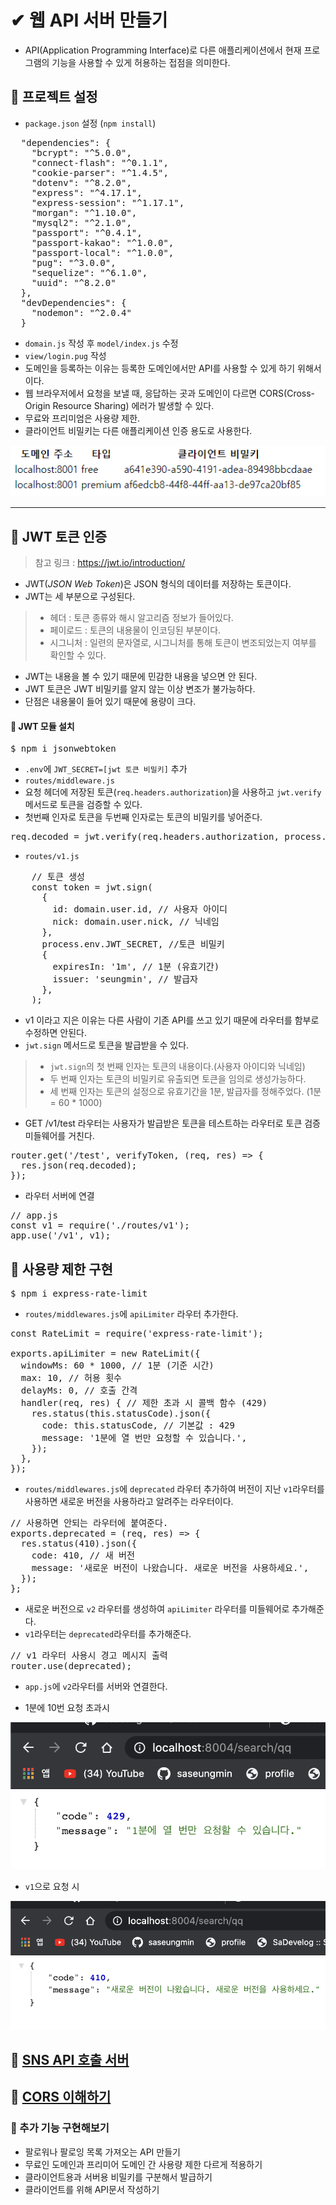 # ✔ 웹 API 서버 만들기
- API(Application Programming Interface)로 다른 애플리케이션에서 현재 프로그램의 기능을 사용할 수 있게 허용하는 접점을 의미한다.
## 🌈 프로젝트 설정
- `package.json` 설정 (`npm install`)
<pre>
  "dependencies": {
    "bcrypt": "^5.0.0",
    "connect-flash": "^0.1.1",
    "cookie-parser": "^1.4.5",
    "dotenv": "^8.2.0",
    "express": "^4.17.1",
    "express-session": "^1.17.1",
    "morgan": "^1.10.0",
    "mysql2": "^2.1.0",
    "passport": "^0.4.1",
    "passport-kakao": "^1.0.0",
    "passport-local": "^1.0.0",
    "pug": "^3.0.0",
    "sequelize": "^6.1.0",
    "uuid": "^8.2.0"
  },
  "devDependencies": {
    "nodemon": "^2.0.4"
  }
</pre>
- `domain.js` 작성 후 `model/index.js` 수정
- `view/login.pug` 작성
- 도메인을 등록하는 이유는 등록한 도메인에서만 API를 사용할 수 있게 하기 위해서이다.
- 웹 브라우저에서 요청을 보낼 때, 응답하는 곳과 도메인이 다르면 CORS(Cross-Origin Resource Sharing) 에러가 발생할 수 있다.
- 무료와 프리미엄은 사용량 제한.
- 클라이언트 비밀키는 다른 애플리케이션 인증 용도로 사용한다.

![img](./img/1.PNG)

<hr>

## 🌈 JWT 토큰 인증
> 참고 링크 : https://jwt.io/introduction/
- JWT(*JSON Web Token*)은 JSON 형식의 데이터를 저장하는 토큰이다.
- JWT는 세 부분으로 구성된다.
> - 헤더 : 토큰 종류와 해시 알고리즘 정보가 들어있다.
> - 페이로드 : 토큰의 내용물이 인코딩된 부분이다.
> - 시그니처 : 일련의 문자열로, 시그니처를 통해 토큰이 변조되었는지 여부를 확인할 수 있다.
- JWT는 내용을 볼 수 있기 때문에 민감한 내용을 넣으면 안 된다.
- JWT 토큰은 JWT 비밀키를 알지 않는 이상 변조가 불가능하다.
- 단점은 내용물이 들어 있기 때문에 용량이 크다.
#### 🔸 JWT 모듈 설치
<pre>
$ npm i jsonwebtoken
</pre>
- `.env`에 `JWT_SECRET=[jwt 토큰 비밀키]` 추가
- `routes/middleware.js`
- 요청 헤더에 저장된 토큰(`req.headers.authorization`)을 사용하고 `jwt.verify` 메서드로 토큰을 검증할 수 있다.
- 첫번째 인자로 토큰을 두번째 인자로는 토큰의 비밀키를 넣어준다.
<pre>
req.decoded = jwt.verify(req.headers.authorization, process.env.JWT_SECRET);
</pre>
- `routes/v1.js` 
<pre>
    // 토큰 생성
    const token = jwt.sign(
      {
        id: domain.user.id, // 사용자 아이디
        nick: domain.user.nick, // 닉네임
      },
      process.env.JWT_SECRET, //토큰 비밀키
      {
        expiresIn: '1m', // 1분 (유효기간)
        issuer: 'seungmin', // 발급자
      },
    );
</pre>
- v1 이라고 지은 이유는 다른 사람이 기존 API를 쓰고 있기 때문에 라우터를 함부로 수정하면 안된다.
- `jwt.sign` 메서드로 토큰을 발급받을 수 있다.
> - `jwt.sign`의 첫 번째 인자는 토큰의 내용이다.(사용자 아이디와 닉네임)
> - 두 번째 인자는 토큰의 비밀키로 유출되면 토큰을 임의로 생성가능하다.
> - 세 번째 인자는 토큰의 설정으로 유효기간을 1분, 발급자를 정해주었다. (1분 = 60 * 1000)
- GET /v1/test 라우터는 사용자가 발급받은 토큰을 테스트하는 라우터로 토큰 검증 미들웨어를 거친다.
<pre>
router.get('/test', verifyToken, (req, res) => {
  res.json(req.decoded);
});
</pre>
- 라우터 서버에 연결
<pre>
// app.js
const v1 = require('./routes/v1');
app.use('/v1', v1);
</pre>

## 🌈 사용량 제한 구현
<pre>
$ npm i express-rate-limit
</pre>
- `routes/middlewares.js`에 `apiLimiter` 라우터 추가한다.
<pre>
const RateLimit = require('express-rate-limit');

exports.apiLimiter = new RateLimit({
  windowMs: 60 * 1000, // 1분 (기준 시간)
  max: 10, // 허용 횟수
  delayMs: 0, // 호출 간격
  handler(req, res) { // 제한 초과 시 콜백 함수 (429)
    res.status(this.statusCode).json({
      code: this.statusCode, // 기본값 : 429
      message: '1분에 열 번만 요청할 수 있습니다.',
    });
  },
});
</pre>
- `routes/middlewares.js`에 `deprecated` 라우터 추가하여 버전이 지난 `v1`라우터를 사용하면 새로운 버전을 사용하라고 알려주는 라우터이다.
<pre>
// 사용하면 안되는 라우터에 붙여준다.
exports.deprecated = (req, res) => {
  res.status(410).json({
    code: 410, // 새 버전
    message: '새로운 버전이 나왔습니다. 새로운 버전을 사용하세요.',
  });
};
</pre>
- 새로운 버전으로 `v2` 라우터를 생성하여 `apiLimiter` 라우터를 미들웨어로 추가해준다.
- `v1`라우터는 `deprecated`라우터를 추가해준다.
<pre>
// v1 라우터 사용시 경고 메시지 출력
router.use(deprecated);
</pre>
- `app.js`에 `v2`라우터를 서버와 연결한다.

- 1분에 10번 요청 초과시

![초과](./img/3.PNG)

- `v1`으로 요청 시

![ww](./img/4.PNG)

## 🌈 [SNS API 호출 서버](https://github.com/saseungmin/Node.js-tutorial/tree/master/nodebird-call#-sns-api-%ED%98%B8%EC%B6%9C-%EC%84%9C%EB%B2%84)

## 🌈 [CORS 이해하기](https://github.com/saseungmin/Node.js-tutorial/tree/master/nodebird-call#-cors-%EC%9D%B4%ED%95%B4%ED%95%98%EA%B8%B0)

### 📌 추가 기능 구현해보기
- 팔로워나 팔로잉 목록 가져오는 API 만들기
- 무료인 도메인과 프리미어 도메인 간 사용량 제한 다르게 적용하기
- 클라이언트용과 서버용 비밀키를 구분해서 발급하기
- 클라이언트를 위해 API문서 작성하기